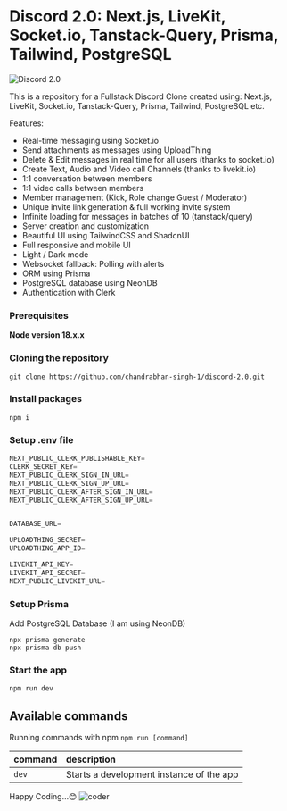 # Discord 2.0: Next.js, LiveKit, Socket.io, Tanstack-Query, Prisma, Tailwind, PostgreSQL

![Discord 2.0](https://github.com/chandrabhan-singh-1/shared-assets/blob/main/Images/discord/discord-thumbnail.jpg)

This is a repository for a Fullstack Discord Clone created using: Next.js, LiveKit, Socket.io, Tanstack-Query, Prisma, Tailwind, PostgreSQL etc.

Features:

- Real-time messaging using Socket.io
- Send attachments as messages using UploadThing
- Delete & Edit messages in real time for all users (thanks to socket.io)
- Create Text, Audio and Video call Channels (thanks to livekit.io)
- 1:1 conversation between members
- 1:1 video calls between members
- Member management (Kick, Role change Guest / Moderator)
- Unique invite link generation & full working invite system
- Infinite loading for messages in batches of 10 (tanstack/query)
- Server creation and customization
- Beautiful UI using TailwindCSS and ShadcnUI
- Full responsive and mobile UI
- Light / Dark mode
- Websocket fallback: Polling with alerts
- ORM using Prisma
- PostgreSQL database using NeonDB
- Authentication with Clerk

### Prerequisites

**Node version 18.x.x**

### Cloning the repository

```shell
git clone https://github.com/chandrabhan-singh-1/discord-2.0.git
```

### Install packages

```shell
npm i
```

### Setup .env file

```js
NEXT_PUBLIC_CLERK_PUBLISHABLE_KEY=
CLERK_SECRET_KEY=
NEXT_PUBLIC_CLERK_SIGN_IN_URL=
NEXT_PUBLIC_CLERK_SIGN_UP_URL=
NEXT_PUBLIC_CLERK_AFTER_SIGN_IN_URL=
NEXT_PUBLIC_CLERK_AFTER_SIGN_UP_URL=


DATABASE_URL=

UPLOADTHING_SECRET=
UPLOADTHING_APP_ID=

LIVEKIT_API_KEY=
LIVEKIT_API_SECRET=
NEXT_PUBLIC_LIVEKIT_URL=
```

### Setup Prisma

Add PostgreSQL Database (I am using NeonDB)

```shell
npx prisma generate
npx prisma db push

```

### Start the app

```shell
npm run dev
```

## Available commands

Running commands with npm `npm run [command]`

| command | description                              |
| :------ | :--------------------------------------- |
| `dev`   | Starts a development instance of the app |

Happy Coding...😊
![coder](https://github.com/chandrabhan-singh-1/shared-assets/blob/main/Images/discord/imp/discord7.jpg)
